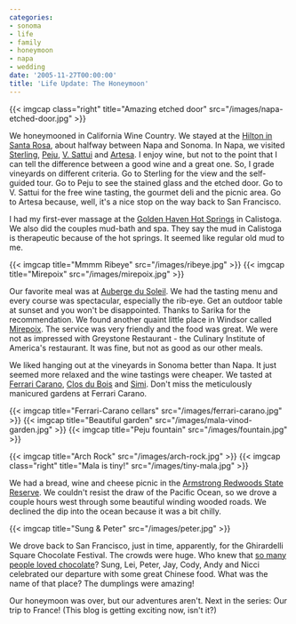 ```yaml
---
categories:
- sonoma
- life
- family
- honeymoon
- napa
- wedding
date: '2005-11-27T00:00:00'
title: 'Life Update: The Honeymoon'
---
```



{{< imgcap class="right" title="Amazing etched door" src="/images/napa-etched-door.jpg" >}}

We honeymooned in California Wine Country. We stayed at the [Hilton in Santa Rosa](http://www.winecountryhilton.com/), about halfway between Napa and Sonoma. In Napa, we visited [Sterling](http://www.sterlingvineyards.com/), [Peju](http://www.peju.com/), [V. Sattui](http://www.vsattui.com/) and [Artesa](http://www.artesawinery.com/). I enjoy wine, but not to the point that I can tell the difference between a good wine and a great one. So, I grade vineyards on different criteria. Go to Sterling for the view and the self-guided tour. Go to Peju to see the stained glass and the etched door. Go to V. Sattui for the free wine tasting, the gourmet deli and the picnic area. Go to Artesa because, well, it's a nice stop on the way back to San Francisco. 

I had my first-ever massage at the [Golden Haven Hot Springs](http://www.goldenhaven.com/) in Calistoga. We also did the couples mud-bath and spa. They say the mud in Calistoga is therapeutic because of the hot springs. It seemed like regular old mud to me.

{{< imgcap title="Mmmm Ribeye" src="/images/ribeye.jpg" >}}
{{< imgcap title="Mirepoix" src="/images/mirepoix.jpg" >}}

Our favorite meal was at [Auberge du Soleil](http://www.aubergedusoleil.com/html/restaurant.shtml). We had the tasting menu and every course was spectacular, especially the rib-eye. Get an outdoor table at sunset and you won't be disappointed. Thanks to Sarika for the recommendation. We found another quaint little place in Windsor called [Mirepoix](http://www.restaurantmirepoix.com/). The service was very friendly and the food was great. We were not as impressed with Greystone Restaurant - the Culinary Institute of America's restaurant. It was fine, but not as good as our other meals.

We liked hanging out at the vineyards in Sonoma better than Napa. It just seemed more relaxed and the wine tastings were cheaper. We tasted at [Ferrari Carano](http://www.ferrari-carano.com/), [Clos du Bois](http://closdubois.com/) and [Simi](http://www.simiwinery.com/). Don't miss the meticulously manicured gardens at Ferrari Carano.

{{< imgcap title="Ferrari-Carano cellars" src="/images/ferrari-carano.jpg" >}}
{{< imgcap title="Beautiful garden" src="/images/mala-vinod-garden.jpg" >}}
{{< imgcap title="Peju fountain" src="/images/fountain.jpg" >}}

{{< imgcap title="Arch Rock" src="/images/arch-rock.jpg" >}}
{{< imgcap class="right" title="Mala is tiny!" src="/images/tiny-mala.jpg" >}}

We had a bread, wine and cheese picnic in the [Armstrong Redwoods State Reserve](http://www.russianrivertravel.com/parks-armstrong.htm). We couldn't resist the draw of the Pacific Ocean, so we drove a couple hours west through some beautiful winding wooded roads. We declined the dip into the ocean because it was a bit chilly.

{{< imgcap title="Sung &amp; Peter" src="/images/peter.jpg" >}}

We drove back to San Francisco, just in time, apparently, for the Ghirardelli Square Chocolate Festival. The crowds were huge. Who knew that [so many people loved chocolate](/images/sf-chocolate.jpg)? Sung, Lei, Peter, Jay, Cody, Andy and Nicci celebrated our departure with some great Chinese food. What was the name of that place? The dumplings were amazing!

Our honeymoon was over, but our adventures aren't. Next in the series: Our trip to France! (This blog is getting exciting now, isn't it?)
